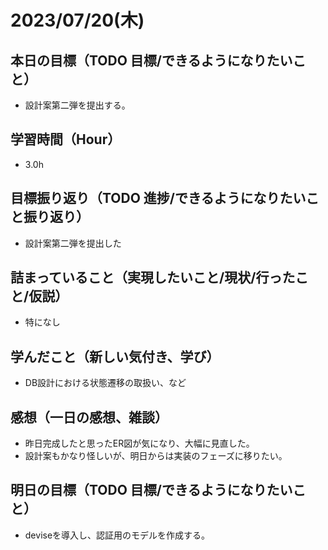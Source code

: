 
# 2023/07/20(木)

## 本日の目標（TODO 目標/できるようになりたいこと）

- 設計案第二弾を提出する。

## 学習時間（Hour）

- 3.0h

## 目標振り返り（TODO 進捗/できるようになりたいこと振り返り）

- 設計案第二弾を提出した

## 詰まっていること（実現したいこと/現状/行ったこと/仮説）

- 特になし

## 学んだこと（新しい気付き、学び）

- DB設計における状態遷移の取扱い、など

## 感想（一日の感想、雑談）

- 昨日完成したと思ったER図が気になり、大幅に見直した。
- 設計案もかなり怪しいが、明日からは実装のフェーズに移りたい。

## 明日の目標（TODO 目標/できるようになりたいこと）

- deviseを導入し、認証用のモデルを作成する。
